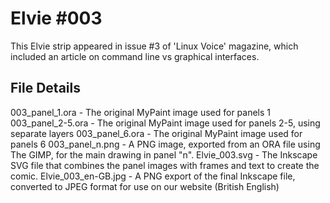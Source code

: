 Elvie #003
==========
This Elvie strip appeared in issue #3 of 'Linux Voice' magazine, which included an article on command line vs graphical interfaces.


File Details
------------
003_panel_1.ora            - The original MyPaint image used for panels 1
003_panel_2-5.ora          - The original MyPaint image used for panels 2-5, using separate layers
003_panel_6.ora            - The original MyPaint image used for panels 6
003_panel_n.png            - A PNG image, exported from an ORA file using The GIMP, for the main drawing in panel "n".
Elvie_003.svg              - The Inkscape SVG file that combines the panel images with frames and text to create the comic.
Elvie_003_en-GB.jpg        - A PNG export of the final Inkscape file, converted to JPEG format for use on our website (British English)


